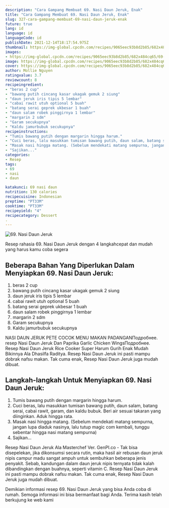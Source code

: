 ```yaml
---
description: "Cara Gampang Membuat 69. Nasi Daun Jeruk, Enak"
title: "Cara Gampang Membuat 69. Nasi Daun Jeruk, Enak"
slug: 327-cara-gampang-membuat-69-nasi-daun-jeruk-enak
future: true
lang: id
language: id
languageCode: id
publishDate: 2021-12-14T18:17:54.975Z 
thumbnail: https://img-global.cpcdn.com/recipes/9065eec93b8d2b85/682x484cq65/69-nasi-daun-jeruk-foto-resep-utama.png
images:
- https://img-global.cpcdn.com/recipes/9065eec93b8d2b85/682x484cq65/69-nasi-daun-jeruk-foto-resep-utama.png
image: https://img-global.cpcdn.com/recipes/9065eec93b8d2b85/682x484cq65/69-nasi-daun-jeruk-foto-resep-utama.png
cover: https://img-global.cpcdn.com/recipes/9065eec93b8d2b85/682x484cq65/69-nasi-daun-jeruk-foto-resep-utama.png
author: Mollie Nguyen
ratingvalue: 3.7
reviewcount: 8
recipeingredient:
- "beras 2 cup"
- "bawang putih cincang kasar ukagak gemuk 2 siung"
- "daun jeruk iris tipis 5 lembar"
- "cabai rawit utuh optional 5 buah"
- "batang serai geprek ukbesar 1 buah"
- "daun salam robek pinggirnya 1 lembar"
- "margarin 2 sdm"
- "Garam secukupnya"
- "Kaldu jamurbubuk secukupnya"
recipeinstructions:
- "Tumis bawang putih dengan margarin hingga harum."
- "Cuci beras, lalu masukkan tumisan bawang putih, daun salam, batang serai, cabai rawit, garam, dan kaldu bubuk. Beri air sesuai takaran yang diinginkan. Aduk hingga rata."
- "Masak nasi hingga matang. (Sebelum mendekati matang sempurna, jangan lupa diaduk nasinya, lalu tutup magic com kembali, tunggu sebentar hingga nasi matang sempurna)"
- "Sajikan..."
categories:
- Resep
tags:
- 69
- nasi
- daun

katakunci: 69 nasi daun 
nutrition: 130 calories
recipecuisine: Indonesian
preptime: "PT33M"
cooktime: "PT33M"
recipeyield: "4"
recipecategory: Dessert
. 
---
```



![69. Nasi Daun Jeruk](https://img-global.cpcdn.com/recipes/9065eec93b8d2b85/682x484cq65/69-nasi-daun-jeruk-foto-resep-utama.png)

Resep rahasia 69. Nasi Daun Jeruk    dengan 4 langkahcepat dan mudah yang harus kamu coba segera

<!--inarticleads1-->

## Beberapa Bahan Yang Diperlukan Dalam Menyiapkan 69. Nasi Daun Jeruk:

1. beras 2 cup
1. bawang putih cincang kasar ukagak gemuk 2 siung
1. daun jeruk iris tipis 5 lembar
1. cabai rawit utuh optional 5 buah
1. batang serai geprek ukbesar 1 buah
1. daun salam robek pinggirnya 1 lembar
1. margarin 2 sdm
1. Garam secukupnya
1. Kaldu jamurbubuk secukupnya

NASI DAUN JERUK PETE COCOK MENU MAKAN PADANGANПодробнее. resep Nasi Daun Jeruk Dan Paprika Garlic Chicken WingsПодробнее. Resep Nasi Daun Jeruk Rice Cooker Super Harum Gurih Enak Mudah Bikinnya Ala Dhasilfa Raditya. Resep Nasi Daun Jeruk ini pasti mampu dobrak nafsu makan. Tak cuma enak, Resep Nasi Daun Jeruk juga mudah dibuat. 

<!--inarticleads2-->

## Langkah-langkah Untuk Menyiapkan 69. Nasi Daun Jeruk:

1. Tumis bawang putih dengan margarin hingga harum.
1. Cuci beras, lalu masukkan tumisan bawang putih, daun salam, batang serai, cabai rawit, garam, dan kaldu bubuk. Beri air sesuai takaran yang diinginkan. Aduk hingga rata.
1. Masak nasi hingga matang. (Sebelum mendekati matang sempurna, jangan lupa diaduk nasinya, lalu tutup magic com kembali, tunggu sebentar hingga nasi matang sempurna)
1. Sajikan...


Resep Nasi Daun Jeruk Ala Masterchef Ver. GenPI.co - Tak bisa disepelekan, jika dikonsumsi secara rutin, maka hasil air rebusan daun jeruk nipis campur madu sangat ampuh untuk sembuhkan beberapa jenis penyakit. Sebab, kandungan dalam daun jeruk nipis ternyata tidak kalah dibandingkan dengan buahnya, seperti vitamin C. Resep Nasi Daun Jeruk ini pasti mampu dobrak nafsu makan. Tak cuma enak, Resep Nasi Daun Jeruk juga mudah dibuat. 

Demikian informasi  resep 69. Nasi Daun Jeruk   yang bisa Anda coba di rumah. Semoga informasi ini bisa bermanfaat bagi Anda. Terima kasih telah berkujung ke web kami
